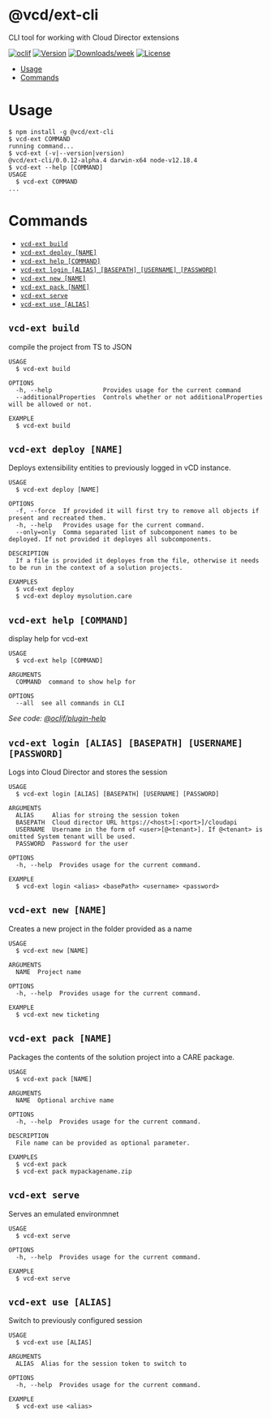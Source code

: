 @vcd/ext-cli
==========

CLI tool for working with Cloud Director extensions

[![oclif](https://img.shields.io/badge/cli-oclif-brightgreen.svg)](https://oclif.io)
[![Version](https://img.shields.io/npm/v/@vcd/ext-cli.svg)](https://npmjs.org/package/@vcd/ext-cli)
[![Downloads/week](https://img.shields.io/npm/dw/@vcd/ext-cli.svg)](https://npmjs.org/package/@vcd/ext-cli)
[![License](https://img.shields.io/npm/l/@vcd/ext-cli.svg)](https://github.com/plugins/cli/blob/master/package.json)

<!-- toc -->
* [Usage](#usage)
* [Commands](#commands)
<!-- tocstop -->
# Usage
<!-- usage -->
```sh-session
$ npm install -g @vcd/ext-cli
$ vcd-ext COMMAND
running command...
$ vcd-ext (-v|--version|version)
@vcd/ext-cli/0.0.12-alpha.4 darwin-x64 node-v12.18.4
$ vcd-ext --help [COMMAND]
USAGE
  $ vcd-ext COMMAND
...
```
<!-- usagestop -->
# Commands
<!-- commands -->
* [`vcd-ext build`](#vcd-ext-build)
* [`vcd-ext deploy [NAME]`](#vcd-ext-deploy-name)
* [`vcd-ext help [COMMAND]`](#vcd-ext-help-command)
* [`vcd-ext login [ALIAS] [BASEPATH] [USERNAME] [PASSWORD]`](#vcd-ext-login-alias-basepath-username-password)
* [`vcd-ext new [NAME]`](#vcd-ext-new-name)
* [`vcd-ext pack [NAME]`](#vcd-ext-pack-name)
* [`vcd-ext serve`](#vcd-ext-serve)
* [`vcd-ext use [ALIAS]`](#vcd-ext-use-alias)

## `vcd-ext build`

compile the project from TS to JSON

```
USAGE
  $ vcd-ext build

OPTIONS
  -h, --help              Provides usage for the current command
  --additionalProperties  Controls whether or not additionalProperties will be allowed or not.

EXAMPLE
  $ vcd-ext build
```

## `vcd-ext deploy [NAME]`

Deploys extensibility entities to previously logged in vCD instance.

```
USAGE
  $ vcd-ext deploy [NAME]

OPTIONS
  -f, --force  If provided it will first try to remove all objects if present and recreated them.
  -h, --help   Provides usage for the current command.
  --only=only  Comma separated list of subcomponent names to be deployed. If not provided it deployes all subcomponents.

DESCRIPTION
  If a file is provided it deployes from the file, otherwise it needs to be run in the context of a solution projects.

EXAMPLES
  $ vcd-ext deploy
  $ vcd-ext deploy mysolution.care
```

## `vcd-ext help [COMMAND]`

display help for vcd-ext

```
USAGE
  $ vcd-ext help [COMMAND]

ARGUMENTS
  COMMAND  command to show help for

OPTIONS
  --all  see all commands in CLI
```

_See code: [@oclif/plugin-help](https://github.com/oclif/plugin-help/blob/v2.2.3/src/commands/help.ts)_

## `vcd-ext login [ALIAS] [BASEPATH] [USERNAME] [PASSWORD]`

Logs into Cloud Director and stores the session

```
USAGE
  $ vcd-ext login [ALIAS] [BASEPATH] [USERNAME] [PASSWORD]

ARGUMENTS
  ALIAS     Alias for stroing the session token
  BASEPATH  Cloud director URL https://<host>[:<port>]/cloudapi
  USERNAME  Username in the form of <user>[@<tenant>]. If @<tenant> is omitted System tenant will be used.
  PASSWORD  Password for the user

OPTIONS
  -h, --help  Provides usage for the current command.

EXAMPLE
  $ vcd-ext login <alias> <basePath> <username> <password>
```

## `vcd-ext new [NAME]`

Creates a new project in the folder provided as a name

```
USAGE
  $ vcd-ext new [NAME]

ARGUMENTS
  NAME  Project name

OPTIONS
  -h, --help  Provides usage for the current command.

EXAMPLE
  $ vcd-ext new ticketing
```

## `vcd-ext pack [NAME]`

Packages the contents of the solution project into a CARE package.

```
USAGE
  $ vcd-ext pack [NAME]

ARGUMENTS
  NAME  Optional archive name

OPTIONS
  -h, --help  Provides usage for the current command.

DESCRIPTION
  File name can be provided as optional parameter.

EXAMPLES
  $ vcd-ext pack
  $ vcd-ext pack mypackagename.zip
```

## `vcd-ext serve`

Serves an emulated environmnet

```
USAGE
  $ vcd-ext serve

OPTIONS
  -h, --help  Provides usage for the current command.

EXAMPLE
  $ vcd-ext serve
```

## `vcd-ext use [ALIAS]`

Switch to previously configured session

```
USAGE
  $ vcd-ext use [ALIAS]

ARGUMENTS
  ALIAS  Alias for the session token to switch to

OPTIONS
  -h, --help  Provides usage for the current command.

EXAMPLE
  $ vcd-ext use <alias>
```
<!-- commandsstop -->

